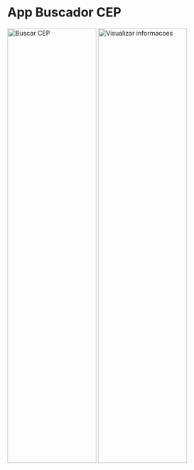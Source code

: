 <h1>App Buscador CEP</h1>

<p align="left">
    <img width=200px height=50% src="https://i.imgur.com/s0YXfJT.png" alt="Buscar CEP" />
    <img width=200px height=50% src="https://i.imgur.com/w3nVaTz.png" alt="Visualizar informacoes" />
</p>